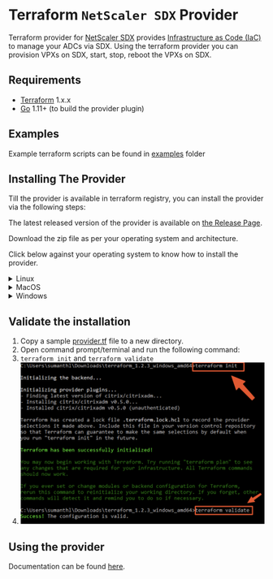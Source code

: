 # Terraform `NetScaler SDX` Provider

Terraform provider for [NetScaler SDX](https://docs.netscaler.com/en-us/netscaler-hardware-platforms/sdx.html) provides [Infrastructure as Code (IaC)](https://en.wikipedia.org/wiki/Infrastructure_as_code) to manage your ADCs via SDX. Using the terraform provider you can provision VPXs on SDX, start, stop, reboot the VPXs on SDX.

## Requirements

* [Terraform](https://www.terraform.io/downloads.html) 1.x.x
* [Go](https://golang.org/doc/install) 1.11+ (to build the provider plugin)

## Examples

Example terraform scripts can be found in [examples](./examples/) folder

## Installing The Provider

Till the provider is available in terraform registry, you can install the provider via the following steps:

The latest released version of the provider is available on [the Release Page](https://github.com/netscaler/terraform-provider-netscalersdx/releases).

Download the zip file as per your operating system and architecture.

Click below against your operating system to know how to install the provider.

<details>
  <summary>Linux</summary>

  1. Extract the zip file and copy the binary to `~/.terraform.d/plugins/registry.terraform.io/netscaler/netscalersdx/<VERSION>/linux_amd64`
    1. where `<VERSION>` is the version of the provider you have downloaded.

</details>

<details>
  <summary>MacOS</summary>

  1. Extract the zip file and copy the binary to `~/.terraform.d/plugins/registry.terraform.io/netscaler/netscalersdx/<VERSION>/darwin_amd64`
    1. where `<VERSION>` is the version of the provider you have downloaded.

</details>

<details>
  <summary>Windows</summary>

  1. Extract the zip file and copy the `.exe` file to `%APPDATA%/terraform.d/plugins/registry.terraform.io/netscaler/netscalersdx/<version>/<OSARCH>/` directory.
     1. Where, `<version>` is the version of the provider, `<OSARCH>` is the operating system and architecture. Eg: `windows_amd64`(usually this will be the one) or `windows_386`
     2. ![](./media/windows-custom-terraform-provider-plugin-installation/plugin_location.png)
     3. You can check the location of APPDATA by running `echo %APPDATA%` in a command prompt.
     4. ![](./media/windows-custom-terraform-provider-plugin-installation/appdata_location.png)

</details>

## Validate the installation

1. Copy a sample [provider.tf](./examples/provider/provider.tf) file to a new directory.
2. Open command prompt/terminal and run the following command:
3. `terraform init` and `terraform validate`
4. ![](./media/windows-custom-terraform-provider-plugin-installation/terraform-init-validate.png)

## Using the provider

Documentation can be found [here](./PROVIDER_USAGE.md).
